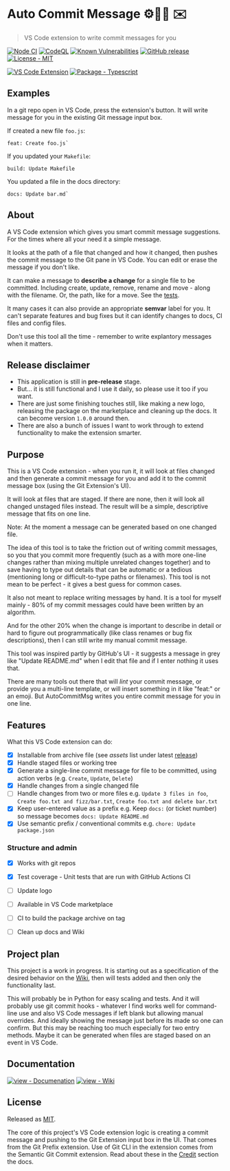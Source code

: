 # Auto Commit Message ⚙️🧙‍♂️ ✉️
> VS Code extension to write commit messages for you

<!-- Badges generated with https://michaelcurrin.github.io/badge-generator/#/ -->

[![Node CI](https://github.com/MichaelCurrin/auto-commit-msg/workflows/Node%20CI/badge.svg)](https://github.com/MichaelCurrin/auto-commit-msg/actions?query=workflow%3A%22Node+CI%22)
[![CodeQL](https://github.com/MichaelCurrin/auto-commit-msg/workflows/CodeQL/badge.svg)](https://github.com/MichaelCurrin/auto-commit-msg/actions?query=workflow%3ACodeQL)
[![Known Vulnerabilities](https://snyk.io/test/github/MichaelCurrin/auto-commit-msg/badge.svg?targetFile=package.json)](https://snyk.io/test/github/MichaelCurrin/auto-commit-msg?targetFile=package.json)
[![GitHub release](https://img.shields.io/github/release/MichaelCurrin/auto-commit-msg?include_prereleases&sort=semver)](https://github.com/MichaelCurrin/auto-commit-msg/releases/)
[![License - MIT](https://img.shields.io/badge/License-MIT-blue)](#license)

[![VS Code Extension](https://img.shields.io/badge/VS_Code_Extension-blue.svg?logo=visual-studio-code)](https://code.visualstudio.com/)
[![Package - Typescript](https://img.shields.io/github/package-json/dependency-version/MichaelCurrin/auto-commit-msg/dev/typescript?logo=typescript&logoColor=white)](https://www.npmjs.com/package/typescript)


## Examples

In a git repo open in VS Code, press the extension's button. It will write message for you in the existing Git message input box.

If created a new file `foo.js`:

```
feat: Create foo.js`
```

If you updated your `Makefile`:

```
build: Update Makefile
```

You updated a file in the docs directory:

```
docs: Update bar.md`
```


## About

A VS Code extension which gives you smart commit message suggestions. For the times where all your need it a simple message.

It looks at the path of a file that changed and how it changed, then pushes the commit message to the Git pane in VS Code. You can edit or erase the message if you don't like.

It can make a message to **describe a change** for a single file to be committed. Including create, update, remove, rename and move - along with the filename. Or, the path, like for a move. See the [tests](https://github.com/MichaelCurrin/auto-commit-msg/blob/master/src/test/message.test.ts).

It many cases it can also provide an appropriate **semvar** label for you. It can't separate features and bug fixes but it can identify changes to docs, CI files and config files.

 Don't use this tool all the time - remember to write explantory messages when it matters.


## Release disclaimer

- This application is still in **pre-release** stage.
- But... it is still functional and I use it daily, so please use it too if you want.
- There are just some finishing touches still, like making a new logo, releasing the package on the marketplace and cleaning up the docs. It can become version `1.0.0` around then.
- There are also a bunch of issues I want to work through to extend functionality to make the extension smarter.


## Purpose

This is a VS Code extension - when you run it, it will look at files changed and then generate a commit message for you and add it to the commit message box (using the Git Extension's UI).

It will look at files that are staged. If there are none, then it will look all changed unstaged files instead. The result will be a simple, descriptive message that fits on one line.

Note: At the moment a message can be generated based on one changed file.

The idea of this tool is to take the friction out of writing commit messages, so you that you commit more frequently (such as a with more one-line changes rather than mixing multiple unrelated changes together) and to save having to type out details that can be automatic or a tedious (mentioning long or difficult-to-type paths or filenames). This tool is not mean to be perfect - it gives a best guess for common cases.

It also not meant to replace writing messages by hand. It is a tool for myself mainly - 80% of my commit messages could have been written by an algorithm.

And for the other 20% when the change is important to describe in detail or hard to figure out programmatically (like class renames or bug fix descriptions), then I can still write my manual commit message.

This tool was inspired partly by GitHub's UI - it suggests a message in grey like "Update README.md" when I edit that file and if I enter nothing it uses that.

There are many tools out there that will _lint_ your commit message, or provide you a multi-line template, or will insert something in it like "feat:" or an emoji. But AutoCommitMsg writes you entire commit message for you in one line.

<!--
## Notes

This project is in development - it is very unstable and unpredictable but you can use the scripts or docs if they make sense to you. The focus has shifted away from making a terminal hook because VS Code handles is weirdly and on every UI commit, even if you only plan use it on the terminal.

I am please to announced that this now a lot more stable as of `v0.7.0`, but is not production ready (mainly cosmetic issues and a need to smooth the packaging flow). Next are items in GH issues, unchecked features list below, a local TODO file, some Semantic functions to use and some renaming tests to work on.

This is my first VS Code extension and first TypeScript project, so I am learning as a go and trying to follow best practices I find.
-->


## Features

What this VS Code extension can do:

- [x] Installable from archive file (see _assets_ list under latest [release](https://github.com/MichaelCurrin/auto-commit-msg/releases))
- [x] Handle staged files or working tree
- [x] Generate a single-line commit message for file to be committed, using action verbs (e.g. `Create`, `Update`, `Delete`)
- [x] Handle changes from a single changed file
- [ ] Handle changes from two or more files e.g. `Update 3 files in foo`, `Create foo.txt and fizz/bar.txt`, `Create foo.txt and delete bar.txt`
- [x] Keep user-entered value as a prefix e.g. Keep `docs:` (or ticket number) so message becomes `docs: Update README.md`
- [x] Use semantic prefix / conventional commits e.g. `chore: Update package.json`

### Structure and admin

- [x] Works with git repos
- [x] Test coverage - Unit tests that are run with GitHub Actions CI
- [ ] Update logo
- [ ] Available in VS Code marketplace
- [ ] CI to build the package archive on tag
- [ ] Clean up docs and Wiki


## Project plan

This project is a work in progress. It is starting out as a specification of the desired behavior on the [Wiki](https://github.com/MichaelCurrin/auto-commit-msg/wiki), then will tests added and then only the functionality last.

This will probably be in Python for easy scaling and tests. And it will probably use git commit hooks - whatever I find works well for command-line use and also VS Code messages if left blank but allowing manual overrides. And ideally showing the message just before its made so one can confirm. But this may be reaching too much especially for two entry methods. Maybe it can be generated when files are staged based on an event in VS Code.


## Documentation

[![view - Documenation](https://img.shields.io/badge/view-Documenation-blue)](/docs/)
[![view - Wiki](https://img.shields.io/badge/view-Wiki-blue)](https://github.com/MichaelCurrin/auto-commit-msg/wiki)


## License

Released as [MIT](/LICENSE).

The core of this project's VS Code extension logic is creating a commit message and pushing to the Git Extension input box in the UI. That comes from the Git Prefix extension. Use of Git CLI in the extension comes from the Semantic Git Commit extension. Read about these in the [Credit](/docs/credit.md) section the docs.
